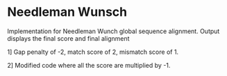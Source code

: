 # Needleman Wunsch
Implementation for Needleman Wunch global sequence alignment. Output displays the final score and final alignment

1] Gap penalty of -2, match score of 2, mismatch score of 1.

2] Modified code where all the score are multiplied by -1.
